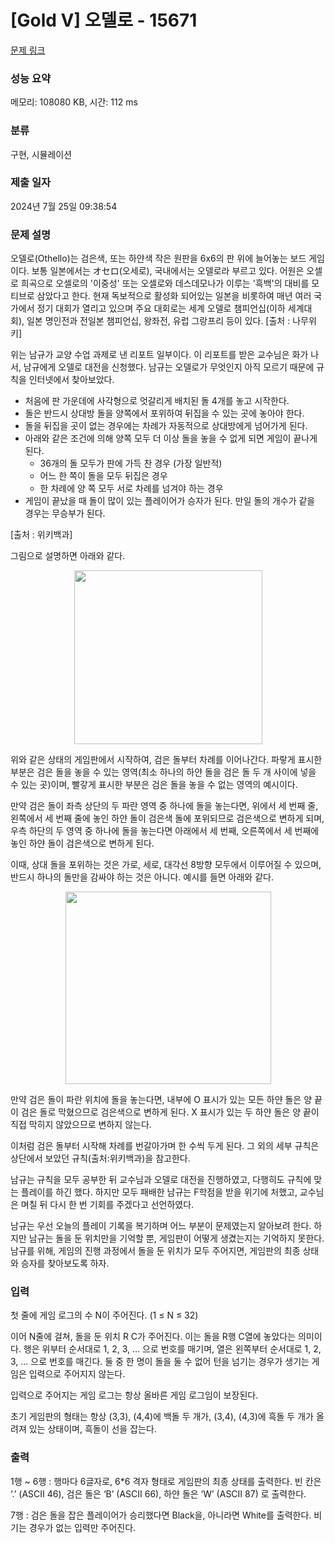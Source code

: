 # [Gold V] 오델로 - 15671 

[문제 링크](https://www.acmicpc.net/problem/15671) 

### 성능 요약

메모리: 108080 KB, 시간: 112 ms

### 분류

구현, 시뮬레이션

### 제출 일자

2024년 7월 25일 09:38:54

### 문제 설명

<p>오델로(Othello)는 검은색, 또는 하얀색 작은 원판을 6x6의 판 위에 늘어놓는 보드 게임이다. 보통 일본에서는 オセロ(오세로), 국내에서는 오델로라 부르고 있다. 어원은 오셀로 희곡으로 오셀로의 '이중성' 또는 오셀로와 데스데모나가 이루는 '흑백'의 대비를 모티브로 삼았다고 한다. 현재 독보적으로 활성화 되어있는 일본을 비롯하여 매년 여러 국가에서 정기 대회가 열리고 있으며 주요 대회로는 세계 오델로 챔피언십(이하 세계대회), 일본 명인전과 전일본 챔피언십, 왕좌전, 유럽 그랑프리 등이 있다. [출처 : 나무위키]</p>

<p>위는 남규가 교양 수업 과제로 낸 리포트 일부이다. 이 리포트를 받은 교수님은 화가 나서, 남규에게 오델로 대전을 신청했다. 남규는 오델로가 무엇인지 아직 모르기 때문에 규칙을 인터넷에서 찾아보았다.</p>

<ul>
	<li>처음에 판 가운데에 사각형으로 엇갈리게 배치된 돌 4개를 놓고 시작한다.</li>
	<li>돌은 반드시 상대방 돌을 양쪽에서 포위하여 뒤집을 수 있는 곳에 놓아야 한다.</li>
	<li>돌을 뒤집을 곳이 없는 경우에는 차례가 자동적으로 상대방에게 넘어가게 된다.</li>
	<li>아래와 같은 조건에 의해 양쪽 모두 더 이상 돌을 놓을 수 없게 되면 게임이 끝나게 된다.
	<ul>
		<li>36개의 돌 모두가 판에 가득 찬 경우 (가장 일반적)</li>
		<li>어느 한 쪽이 돌을 모두 뒤집은 경우</li>
		<li>한 차례에 양 쪽 모두 서로 차례를 넘겨야 하는 경우</li>
	</ul>
	</li>
	<li>게임이 끝났을 때 돌이 많이 있는 플레이어가 승자가 된다. 만일 돌의 개수가 같을 경우는 무승부가 된다.</li>
</ul>

<p>[출처 : 위키백과]</p>

<p>그림으로 설명하면 아래와 같다.</p>

<p style="text-align: center;"><img alt="" src="https://onlinejudgeimages.s3-ap-northeast-1.amazonaws.com/problem/15671/1.png" style="width: 301px; height: 278px;"></p>

<p>위와 같은 상태의 게임판에서 시작하여, 검은 돌부터 차례를 이어나간다. 파랗게 표시한 부분은 검은 돌을 놓을 수 있는 영역(최소 하나의 하얀 돌을 검은 돌 두 개 사이에 넣을 수 있는 곳)이며, 빨갛게 표시한 부분은 검은 돌을 놓을 수 없는 영역의 예시이다.</p>

<p>만약 검은 돌이 좌측 상단의 두 파란 영역 중 하나에 돌을 놓는다면, 위에서 세 번째 줄, 왼쪽에서 세 번째 줄에 놓인 하얀 돌이 검은색 돌에 포위되므로 검은색으로 변하게 되며, 우측 하단의 두 영역 중 하나에 돌을 놓는다면 아래에서 세 번째, 오른쪽에서 세 번째에 놓인 하얀 돌이 검은색으로 변하게 된다.</p>

<p>이때, 상대 돌을 포위하는 것은 가로, 세로, 대각선 8방향 모두에서 이루어질 수 있으며, 반드시 하나의 돌만을 감싸야 하는 것은 아니다. 예시를 들면 아래와 같다.</p>

<p style="text-align: center;"><img alt="" src="https://onlinejudgeimages.s3-ap-northeast-1.amazonaws.com/problem/15671/2.png" style="width: 329px; height: 308px;"></p>

<p>만약 검은 돌이 파란 위치에 돌을 놓는다면, 내부에 O 표시가 있는 모든 하얀 돌은 양 끝이 검은 돌로 막혔으므로 검은색으로 변하게 된다. X 표시가 있는 두 하얀 돌은 양 끝이 직접 막히지 않았으므로 변하지 않는다.</p>

<p>이처럼 검은 돌부터 시작해 차례를 번갈아가며 한 수씩 두게 된다. 그 외의 세부 규칙은 상단에서 보았던 규칙(출처:위키백과)을 참고한다.</p>

<p>남규는 규칙을 모두 공부한 뒤 교수님과 오델로 대전을 진행하였고, 다행히도 규칙에 맞는 플레이를 하긴 했다. 하지만 모두 패배한 남규는 F학점을 받을 위기에 처했고, 교수님은 며칠 뒤 다시 한 번 기회를 주겠다고 선언하였다.</p>

<p>남규는 우선 오늘의 플레이 기록을 복기하며 어느 부분이 문제였는지 알아보려 한다. 하지만 남규는 돌을 둔 위치만을 기억할 뿐, 게임판이 어떻게 생겼는지는 기억하지 못한다. 남규를 위해, 게임의 진행 과정에서 돌을 둔 위치가 모두 주어지면, 게임판의 최종 상태와 승자를 찾아보도록 하자.</p>

### 입력 

 <p>첫 줄에 게임 로그의 수 N이 주어진다. (1 ≤ N ≤ 32)</p>

<p>이어 N줄에 걸쳐, 돌을 둔 위치 R C가 주어진다. 이는 돌을 R행 C열에 놓았다는 의미이다. 행은 위부터 순서대로 1, 2, 3, … 으로 번호를 매기며, 열은 왼쪽부터 순서대로 1, 2, 3, ... 으로 번호를 매긴다. 둘 중 한 명이 돌을 둘 수 없어 턴을 넘기는 경우가 생기는 게임은 입력으로 주어지지 않는다.</p>

<p>입력으로 주어지는 게임 로그는 항상 올바른 게임 로그임이 보장된다.</p>

<p>초기 게임판의 형태는 항상 (3,3), (4,4)에 백돌 두 개가, (3,4), (4,3)에 흑돌 두 개가 올려져 있는 상태이며, 흑돌이 선을 잡는다.</p>

### 출력 

 <p>1행 ~ 6행 : 행마다 6글자로, 6*6 격자 형태로 게임판의 최종 상태를 출력한다. 빈 칸은 ‘.’ (ASCII 46), 검은 돌은 ‘B’ (ASCII 66), 하얀 돌은 ‘W’ (ASCII 87) 로 출력한다.</p>

<p>7행 : 검은 돌을 잡은 플레이어가 승리했다면 Black을, 아니라면 White를 출력한다. 비기는 경우가 없는 입력만 주어진다.</p>

